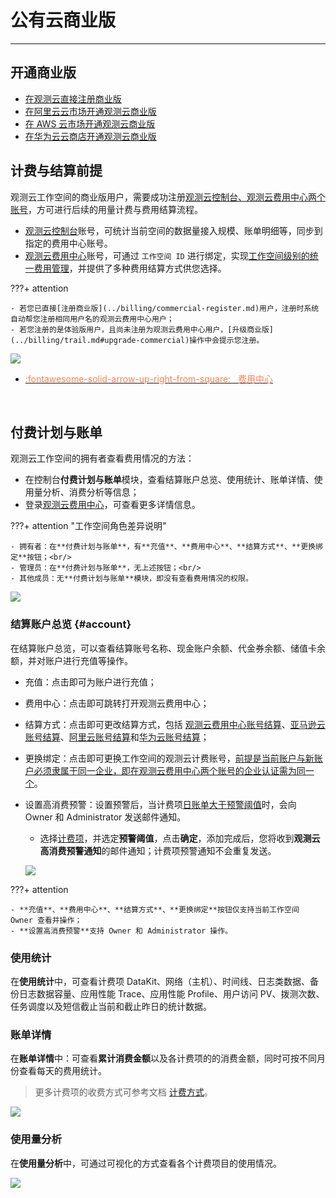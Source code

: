 # 公有云商业版
---

## 开通商业版

- [在观测云直接注册商业版](commercial-register.md)
- [在阿里云云市场开通观测云商业版](commercial-aliyun.md)
- [在 AWS 云市场开通观测云商业版](commercial-aws.md)
- [在华为云云商店开通观测云商业版](commercial-huaweiyun.md)

## 计费与结算前提

观测云工作空间的商业版用户，需要成功注册<u>观测云控制台、观测云费用中心两个账号</u>，方可进行后续的用量计费与费用结算流程。

- [观测云控制台](https://console.guance.com/)账号，可统计当前空间的数据量接入规模、账单明细等，同步到指定的费用中心账号。
- [观测云费用中心](https://boss.guance.com/)账号，可通过 `工作空间 ID` 进行绑定，实现<u>工作空间级别的统一费用管理</u>，并提供了多种费用结算方式供您选择。

???+ attention

    - 若您已直接[注册商业版](../billing/commercial-register.md)用户，注册时系统自动帮您注册相同用户名的观测云费用中心用户；  
    - 若您注册的是体验版用户，且尚未注册为观测云费用中心用户，[升级商业版](../billing/trail.md#upgrade-commercial)操作中会提示您注册。

![](img/billing-index-1.png)


<div class="grid cards" markdown>

- [<font color="coral"> :fontawesome-solid-arrow-up-right-from-square: &nbsp; 费用中心</font>](./cost-center/index.md)

<br/>

</div>

## 付费计划与账单

观测云工作空间的拥有者查看费用情况的方法：

- 在控制台**付费计划与账单**模块，查看结算账户总览、使用统计、账单详情、使用量分析、消费分析等信息；  
- 登录[观测云费用中心](https://boss.guance.com/)，可查看更多详情信息。

???+ attention "工作空间角色差异说明"

    - 拥有者：在**付费计划与账单**，有**充值**、**费用中心**、**结算方式**、**更换绑定**按钮；<br/>
    - 管理员：在**付费计划与账单**，无上述按钮；<br/>
    - 其他成员：无**付费计划与账单**模块，即没有查看费用情况的权限。

![](img/12.billing_1.png)

### 结算账户总览 {#account}

在结算账户总览，可以查看结算账号名称、现金账户余额、代金券余额、储值卡余额，并对账户进行充值等操作。

- 充值：点击即可为账户进行充值；
- 费用中心：点击即可跳转打开观测云费用中心；
- 结算方式：点击即可更改结算方式，包括 [观测云费用中心账号结算](billing-account/enterprise-account.md)、[亚马逊云账号结算](billing-account/aws-account.md)、[阿里云账号结算](billing-account/aliyun-account.md)和[华为云账号结算](commercial-huaweiyun.md)；
- 更换绑定：点击即可更换工作空间的观测云计费账号，<u>前提是当前账户与新账户必须隶属于同一企业，即在观测云费用中心两个账号的企业认证需为同一个</u>。
- 设置高消费预警：设置预警后，当计费项<u>日账单大于预警阈值</u>时，会向 Owner 和 Administrator 发送邮件通知。

    - 选择[计费项](./billing-method/index.md#item)，并选定**预警阈值**，点击**确定**，添加完成后，您将收到**观测云高消费预警通知**的邮件通知；计费项预警通知不会重复发送。

    ![](img/billing.gif)

???+ attention

    - **充值**、**费用中心**、**结算方式**、**更换绑定**按钮仅支持当前工作空间 Owner 查看并操作；  
    - **设置高消费预警**支持 Owner 和 Administrator 操作。

### 使用统计

在**使用统计**中，可查看计费项 DataKit、网络（主机）、时间线、日志类数据、备份日志数据容量、应用性能 Trace、应用性能 Profile、用户访问 PV、拨测次数、任务调度以及短信截止当前和截止昨日的统计数据。

### 账单详情

在**账单详情**中：可查看**累计消费金额**以及各计费项的的消费金额，同时可按不同月份查看每天的费用统计。

> 更多计费项的收费方式可参考文档 [计费方式](billing-method/index.md)。

![](img/consumption-2.png)

### 使用量分析

在**使用量分析**中，可通过可视化的方式查看各个计费项目的使用情况。

![](img/consumption-1.png)

<!--
### 消费分析 {#consume}

在**消费分析**中，可查看昨日支出、累计支出，您也可以根据所选时间范围查看统计消费分析。


当前账单出账的指标生成逻辑：

- `bill` 表示总账单，即累计消费金额。


| 类型     | 名称     | 描述          |
| ----------- | ----------- |-------------- |
| 指标     | `money`     |应付金额          |
| 标签     | `type`     |计费项          |

- `bill_infos` 表示每日账单。


| 类型     | 名称     | 描述          |
| ----------- | ----------- | -------------- |
| 指标     | `originPrice`     | 原价          |
|      | `count`     | 使用量          |
|      | `billPrice`     | 应付金额          |
|      | `billDateTimeStamp`     | 账单日期对应的时间戳          |
|  标签| `type`     | 计费项          |
|      | `billDate`     | 账单日期          |


![](img/consumption.png)




<!--
**注意**：仅支持统计分析 6 月之后的消费数据；时间范围默认选中本月。
-->